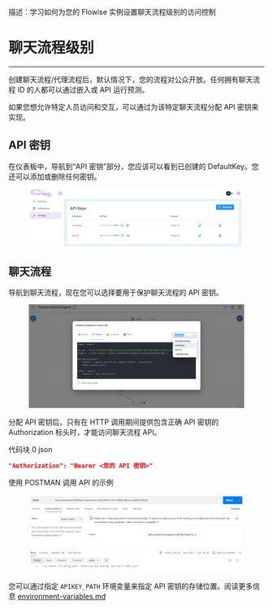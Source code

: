 描述：学习如何为您的 Flowise 实例设置聊天流程级别的访问控制

# 聊天流程级别

***

创建聊天流程/代理流程后，默认情况下，您的流程对公众开放。任何拥有聊天流程 ID 的人都可以通过嵌入或 API 运行预测。

如果您想允许特定人员访问和交互，可以通过为该特定聊天流程分配 API 密钥来实现。

## API 密钥

在仪表板中，导航到“API 密钥”部分，您应该可以看到已创建的 DefaultKey。您还可以添加或删除任何密钥。

<figure><img src="../../.gitbook/assets/image (6) (1) (1) (1) (1) (1) (1) (1) (1) (1) (1) (1).png" alt=""><figcaption></figcaption></figure>

## 聊天流程

导航到聊天流程，现在您可以选择要用于保护聊天流程的 API 密钥。

<figure><img src="../../.gitbook/assets/image (3) (1) (1) (1) (1) (1) (1) (1) (1) (1) (1) (1) (1) (1) (1) (1) (1) (1) (1) (1) (1).png" alt=""><figcaption></figcaption></figure>

分配 API 密钥后，只有在 HTTP 调用期间提供包含正确 API 密钥的 Authorization 标头时，才能访问聊天流程 API。

代码块 0 json
```json
"Authorization": "Bearer <您的 API 密钥>"
```

使用 POSTMAN 调用 API 的示例

<figure><img src="../../.gitbook/assets/image (1) (1) (1) (1) (1) (1) (1) (1) (1) (1) (1) (1) (1) (1) (1) (1) (1) (1) (1) (1) (1) (1) (1) (1) (1) (1) (1) (1) (1) (1) (1).png" alt=""><figcaption></figcaption></figure>

您可以通过指定 `APIKEY_PATH` 环境变量来指定 API 密钥的存储位置。阅读更多信息 [environment-variables.md](../environment-variables.md "mention")

